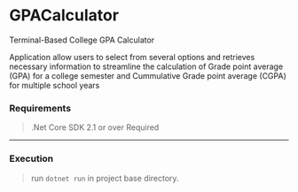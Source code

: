 # GPACalculator

Terminal-Based College GPA Calculator 

Application allow users to select from several options and retrieves necessary information to streamline the calculation of Grade point average (GPA) for a college semester and Cummulative Grade point average (CGPA) for multiple school years

### **Requirements**

> .Net Core SDK 2.1 or over Required

*** 

### **Execution**

> run `dotnet run` in project base directory.
